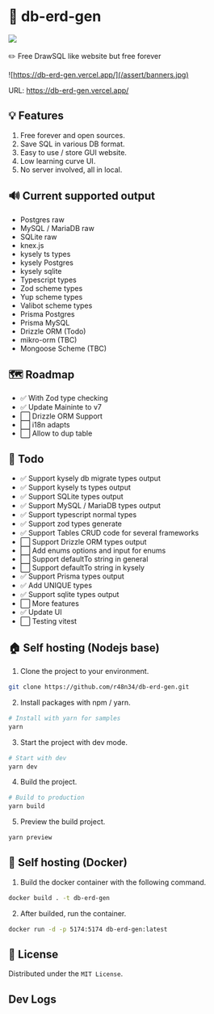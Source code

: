 # 💾 db-erd-gen
<a href="https://github.com/r48n34/db-erd-gen"><img src="https://img.shields.io/github/actions/workflow/status/r48n34/db-erd-gen/test.yml" /></a>

✏️ Free DrawSQL like website but free forever  

![https://db-erd-gen.vercel.app/](/assert/banners.jpg)

URL:
https://db-erd-gen.vercel.app/

## 💡 Features  
1. Free forever and open sources. 
2. Save SQL in various DB format.   
3. Easy to use / store GUI website.  
4. Low learning curve UI.   
5. No server involved, all in local.   

## 🔊 Current supported output  
- Postgres raw  
- MySQL / MariaDB raw 
- SQLite raw
- knex.js  
- kysely ts types
- kysely Postgres
- kysely sqlite
- Typescript types
- Zod scheme types
- Yup scheme types
- Valibot scheme types
- Prisma Postgres
- Prisma MySQL
- Drizzle ORM (Todo)
- mikro-orm (TBC)
- Mongoose Scheme (TBC)

## 🗺️ Roadmap
- ✅ With Zod type checking
- ✅ Update Maininte to v7
- ⬜️ Drizzle ORM Support
- ⬜️ i18n adapts
- ⬜️ Allow to dup table

## 📝 Todo
- ✅ Support kysely db migrate types output  
- ✅ Support kysely ts types output  
- ✅ Support SQLite types output  
- ✅ Support MySQL / MariaDB types output  
- ✅ Support typescript normal types
- ✅ Support zod types generate
- ✅ Support Tables CRUD code for several frameworks
- ⬜️ Support Drizzle ORM types output 
- ⬜️ Add enums options and input for enums
- ⬜️ Support defaultTo string in general
- ⬜️ Support defaultTo string in kysely
- ✅ Support Prisma types output  
- ✅ Add UNIQUE types  
- ✅ Support sqlite types output    
- ⬜️ More features  
- ✅ Update UI  
- ⬜️ Testing vitest  

## 🏠 Self hosting (Nodejs base)
1. Clone the project to your environment.
```bash
git clone https://github.com/r48n34/db-erd-gen.git
```

2. Install packages with npm / yarn.
```bash
# Install with yarn for samples
yarn
```

3. Start the project with dev mode.
```bash
# Start with dev
yarn dev
```

4. Build the project.
```bash
# Build to production
yarn build
```

5. Preview the build project.
```bash
yarn preview
```

## 🐳 Self hosting (Docker)
1. Build the docker container with the following command.
```bash
docker build . -t db-erd-gen
```

2. After builded, run the container.
```bash
docker run -d -p 5174:5174 db-erd-gen:latest
```

## 🚗 License
Distributed under the `MIT License`.

## Dev Logs
